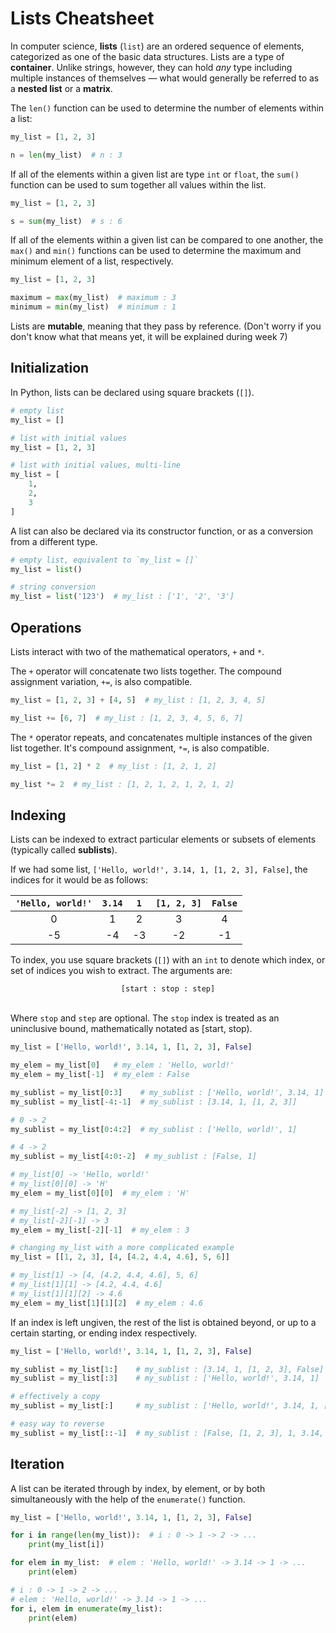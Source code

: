 # Lists Cheatsheet

In computer science, **lists** (`list`) are an ordered sequence of elements, categorized as one of the basic data structures. Lists are a type of **container**. Unlike strings, however, they can hold *any* type including multiple instances of themselves — what would generally be referred to as a **nested list** or a **matrix**.

The `len()` function can be used to determine the number of elements within a list:

```python
my_list = [1, 2, 3]

n = len(my_list)  # n : 3
```

If all of the elements within a given list are type `int` or `float`, the `sum()` function can be used to sum together all values within the list. 

```python
my_list = [1, 2, 3]

s = sum(my_list)  # s : 6
```

If all of the elements within a given list can be compared to one another, the `max()` and `min()` functions can be used to determine the maximum and minimum element of a list, respectively. 

```python
my_list = [1, 2, 3]

maximum = max(my_list)  # maximum : 3
minimum = min(my_list)  # minimum : 1
```

Lists are **mutable**, meaning that they pass by reference. (Don't worry if you don't know what that means yet, it will be explained during week 7)

## Initialization

In Python, lists can be declared using square brackets (`[]`).

```python
# empty list
my_list = []

# list with initial values
my_list = [1, 2, 3]

# list with initial values, multi-line
my_list = [
    1,
    2,
    3
]
```

A list can also be declared via its constructor function, or as a conversion from a different type. 

```python
# empty list, equivalent to `my_list = []`
my_list = list()

# string conversion
my_list = list('123')  # my_list : ['1', '2', '3']
```

## Operations

Lists interact with two of the mathematical operators, `+` and `*`.

The `+` operator will concatenate two lists together. The compound assignment variation, `+=`, is also compatible. 

```python
my_list = [1, 2, 3] + [4, 5]  # my_list : [1, 2, 3, 4, 5]

my_list += [6, 7]  # my_list : [1, 2, 3, 4, 5, 6, 7]
```

The `*` operator repeats, and concatenates multiple instances of the given list together. It's compound assignment, `*=`, is also compatible.

```python
my_list = [1, 2] * 2  # my_list : [1, 2, 1, 2]

my_list *= 2  # my_list : [1, 2, 1, 2, 1, 2, 1, 2]
```

## Indexing

Lists can be indexed to extract particular elements or subsets of elements (typically called **sublists**). 

If we had some list, `['Hello, world!', 3.14, 1, [1, 2, 3], False]`, the indices for it would be as follows:

<table>
    <thead>
        <th><code>'Hello, world!'</code></th>
        <th><code>3.14</code></th>
        <th><code>1</code></th>
        <th><code>[1, 2, 3]</code></th>
        <th><code>False</code></th>
    </thead>
    <tbody align="center">
        <tr>
            <td>0</td>
            <td>1</td>
            <td>2</td>
            <td>3</td>
            <td>4</td>
        </tr>
        <tr>
            <td>-5</td>
            <td>-4</td>
            <td>-3</td>
            <td>-2</td>
            <td>-1</td>
        </tr>
    </tbody>
</table>

To index, you use square brackets (`[]`) with an `int` to denote which index, or set of indices you wish to extract. The arguments are:

<div align="center"><code>[start : stop : step]</code></div><br>

Where `stop` and `step` are optional. The `stop` index is treated as an uninclusive bound, mathematically notated as [start, stop).

```python
my_list = ['Hello, world!', 3.14, 1, [1, 2, 3], False]

my_elem = my_list[0]   # my_elem : 'Hello, world!'
my_elem = my_list[-1]  # my_elem : False

my_sublist = my_list[0:3]    # my_sublist : ['Hello, world!', 3.14, 1]
my_sublist = my_list[-4:-1]  # my_sublist : [3.14, 1, [1, 2, 3]]

# 0 -> 2
my_sublist = my_list[0:4:2]  # my_sublist : ['Hello, world!', 1]

# 4 -> 2
my_sublist = my_list[4:0:-2]  # my_sublist : [False, 1]

# my_list[0] -> 'Hello, world!'
# my_list[0][0] -> 'H'
my_elem = my_list[0][0]  # my_elem : 'H'

# my_list[-2] -> [1, 2, 3]
# my_list[-2][-1] -> 3
my_elem = my_list[-2][-1]  # my_elem : 3

# changing my_list with a more complicated example
my_list = [[1, 2, 3], [4, [4.2, 4.4, 4.6], 5, 6]]

# my_list[1] -> [4, [4.2, 4.4, 4.6], 5, 6]
# my_list[1][1] -> [4.2, 4.4, 4.6]
# my_list[1][1][2] -> 4.6
my_elem = my_list[1][1][2]  # my_elem : 4.6
```

If an index is left ungiven, the rest of the list is obtained beyond, or up to a certain starting, or ending index respectively.

```python
my_list = ['Hello, world!', 3.14, 1, [1, 2, 3], False]

my_sublist = my_list[1:]    # my_sublist : [3.14, 1, [1, 2, 3], False]
my_sublist = my_list[:3]    # my_sublist : ['Hello, world!', 3.14, 1]

# effectively a copy
my_sublist = my_list[:]     # my_sublist : ['Hello, world!', 3.14, 1, [1, 2, 3], False]

# easy way to reverse
my_sublist = my_list[::-1]  # my_sublist : [False, [1, 2, 3], 1, 3.14, 'Hello, world!']
```

## Iteration

A list can be iterated through by index, by element, or by both simultaneously with the help of the `enumerate()` function.

```python
my_list = ['Hello, world!', 3.14, 1, [1, 2, 3], False]

for i in range(len(my_list)):  # i : 0 -> 1 -> 2 -> ...
    print(my_list[i])

for elem in my_list:  # elem : 'Hello, world!' -> 3.14 -> 1 -> ...
    print(elem)

# i : 0 -> 1 -> 2 -> ...
# elem : 'Hello, world!' -> 3.14 -> 1 -> ...
for i, elem in enumerate(my_list):
    print(elem)
```
